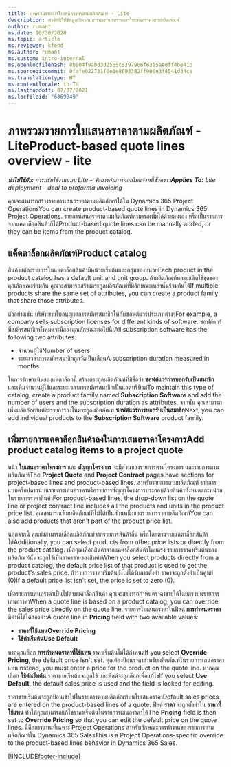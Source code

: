 ```yaml
---
title: ภาพรวมรายการใบเสนอราคาตามผลิตภัณฑ์ - Lite
description: หัวข้อนี้ให้ข้อมูลเกี่ยวกับการทำงานกับรายการใบเสนอราคาตามผลิตภัณฑ์
author: rumant
ms.date: 10/30/2020
ms.topic: article
ms.reviewer: kfend
ms.author: rumant
ms.custom: intro-internal
ms.openlocfilehash: 8b904f9abd3d2505c5397906f63a5ae8ff4be41b
ms.sourcegitcommit: 0fafe022731f0e1e8693382ff906e3f8541d34ca
ms.translationtype: HT
ms.contentlocale: th-TH
ms.lasthandoff: 07/07/2021
ms.locfileid: "6369849"
---
```

# <a name="product-based-quote-lines-overview---lite"></a><span data-ttu-id="54bd9-103">ภาพรวมรายการใบเสนอราคาตามผลิตภัณฑ์ - Lite</span><span class="sxs-lookup"><span data-stu-id="54bd9-103">Product-based quote lines overview - lite</span></span>

<span data-ttu-id="54bd9-104">_**นำไปใช้กับ:** การปรับใช้งานแบบ Lite - จัดการกับการออกใบแจ้งหนี้ชั่วคราว_</span><span class="sxs-lookup"><span data-stu-id="54bd9-104">_**Applies To:** Lite deployment - deal to proforma invoicing_</span></span>

<span data-ttu-id="54bd9-105">คุณจะสามารถสร้างรายการเสนอราคาตามผลิตภัณฑ์ได้ใน Dynamics 365 Project Operations</span><span class="sxs-lookup"><span data-stu-id="54bd9-105">You can create product-based quote lines in Dynamics 365 Project Operations.</span></span> <span data-ttu-id="54bd9-106">รายการเสนอราคาตามผลิตภัณฑ์สามารถเพิ่มได้ด้วยตนเอง หรือเป็นรายการจากแคตาล็อกสินค้าก็ได้</span><span class="sxs-lookup"><span data-stu-id="54bd9-106">Product-based quote lines can be manually added, or they can be items from the product catalog.</span></span>

## <a name="product-catalog"></a><span data-ttu-id="54bd9-107">แค็ตตาล็อกผลิตภัณฑ์</span><span class="sxs-lookup"><span data-stu-id="54bd9-107">Product catalog</span></span>

<span data-ttu-id="54bd9-108">สินค้าแต่ละรายการในแคตาล็อกสินค้ามีหน่วยเริ่มต้นและกลุ่มของหน่วย</span><span class="sxs-lookup"><span data-stu-id="54bd9-108">Each product in the product catalog has a default unit and unit group.</span></span> <span data-ttu-id="54bd9-109">ถ้าผลิตภัณฑ์หลายชนิดใช้ชุดของคุณลักษณะร่วมกัน คุณจะสามารถสร้างตระกูลผลิตภัณฑ์ที่มีลักษณะเหล่านั้นร่วมกันได้</span><span class="sxs-lookup"><span data-stu-id="54bd9-109">If multiple products share the same set of attributes, you can create a product family that share those attributes.</span></span> 

<span data-ttu-id="54bd9-110">ตัวอย่างเช่น บริษัทขายใบอนุญาตการสมัครสมาชิกให้กับซอฟต์แวร์ประเภทต่างๆ</span><span class="sxs-lookup"><span data-stu-id="54bd9-110">For example, a company sells subscription licenses for different kinds of software.</span></span> <span data-ttu-id="54bd9-111">ซอฟต์แวร์ที่สมัครสมาชิกทั้งหมดจะมีสองคุณลักษณะต่อไปนี้:</span><span class="sxs-lookup"><span data-stu-id="54bd9-111">All subscription software has the following two attributes:</span></span>

- <span data-ttu-id="54bd9-112">จำนวนผู้ใช้</span><span class="sxs-lookup"><span data-stu-id="54bd9-112">Number of users</span></span>
- <span data-ttu-id="54bd9-113">ระยะเวลาการสมัครสมาชิกถูกวัดเป็นเดือน</span><span class="sxs-lookup"><span data-stu-id="54bd9-113">A subscription duration measured in months</span></span>

<span data-ttu-id="54bd9-114">ในการรักษาขนิดของแคตาล็อกนี้ สร้างตระกูลผลิตภัณฑ์ที่มีชื่อว่า **ซอฟต์แวร์การบอกรับเป็นสมาชิก** และเพิ่มจำนวนผู้ใช้และระยะเวลาการสมัครสมาชิกเป็นแอตทริบิวต์</span><span class="sxs-lookup"><span data-stu-id="54bd9-114">To maintain this type of catalog, create a product family named **Subscription Software** and add the number of users and the subscription duration as attributes.</span></span> <span data-ttu-id="54bd9-115">จากนั้น คุณสามารถเพิ่มผลิตภัณฑ์แต่ละรายการลงในตระกูลผลิตภัณฑ์ **ซอฟต์แวร์การบอกรับเป็นสมาชิก**</span><span class="sxs-lookup"><span data-stu-id="54bd9-115">Next, you can add individual products to the **Subscription Software** product family.</span></span>

## <a name="add-product-catalog-items-to-a-project-quote"></a><span data-ttu-id="54bd9-116">เพิ่มรายการแคตาล็อกสินค้าลงในการเสนอราคาโครงการ</span><span class="sxs-lookup"><span data-stu-id="54bd9-116">Add product catalog items to a project quote</span></span>

<span data-ttu-id="54bd9-117">หน้า **ใบเสนอราคาโครงการ** และ **สัญญาโครงการ** จะมีส่วนของรายการตามโครงการ และรายการตามผลิตภัณฑ์</span><span class="sxs-lookup"><span data-stu-id="54bd9-117">The **Project Quote** and **Project Contract** pages have sections for project-based lines and product-based lines.</span></span> <span data-ttu-id="54bd9-118">สำหรับรายการตามผลิตภัณฑ์ รายการแบบดร็อปดาวน์บนรายการเสนอราคาหรือรายการสัญญาโครงการประกอบด้วยสินค้าทั้งหมดและหน่วยในรายการราคาสินค้า</span><span class="sxs-lookup"><span data-stu-id="54bd9-118">For product-based lines, the drop-down list on the quote line or project contract line includes all the products and units in the product price list.</span></span> <span data-ttu-id="54bd9-119">คุณสามารถเพิ่มผลิตภัณฑ์ที่ไม่ได้เป็นส่วนหนึ่งของรายการราคาผลิตภัณฑ์</span><span class="sxs-lookup"><span data-stu-id="54bd9-119">You can also add products that aren't part of the product price list.</span></span>

<span data-ttu-id="54bd9-120">นอกจากนี้ คุณยังสามารถเลือกผลิตภัณฑ์จากรายการสินค้าอื่น หรือโดยตรงจากแคตาล็อกสินค้าได้</span><span class="sxs-lookup"><span data-stu-id="54bd9-120">Additionally, you can select products from other price lists or directly from the product catalog.</span></span> <span data-ttu-id="54bd9-121">เมื่อคุณเลือกสินค้าจากแคตาล็อกสินค้าโดยตรง รายการราคาเริ่มต้นของผลิตภัณฑ์นั้นจะถูกใช้เป็นราคาขายของสินค้า</span><span class="sxs-lookup"><span data-stu-id="54bd9-121">When you select products directly from a product catalog, the default price list of that product is used to get the product's sales price.</span></span> <span data-ttu-id="54bd9-122">ถ้ารายการราคาเริ่มต้นยังไม่ได้รับการตั้งค่า ราคาจะถูกตั้งค่าเป็นศูนย์ (0)</span><span class="sxs-lookup"><span data-stu-id="54bd9-122">If a default price list isn't set, the price is set to zero (0).</span></span>

<span data-ttu-id="54bd9-123">เมื่อรายการเสนอราคาเป็นไปตามแคาล็อกสินค้า คุณจะสามารถกำหนดราคาขายได้โดยตรงบนรายการเสนอราคา</span><span class="sxs-lookup"><span data-stu-id="54bd9-123">When a quote line is based on a product catalog, you can override the sales price directly on the quote line.</span></span> <span data-ttu-id="54bd9-124">รายการใบเสนอราคาในฟิลด์ **การกำหนดราคา** มีค่าที่ใช้ได้สองค่า:</span><span class="sxs-lookup"><span data-stu-id="54bd9-124">A quote line in **Pricing** field with two available values:</span></span>

- <span data-ttu-id="54bd9-125">**ราคาที่ใช้แทน**</span><span class="sxs-lookup"><span data-stu-id="54bd9-125">**Override Pricing**</span></span>
- <span data-ttu-id="54bd9-126">**ใช้ค่าเริ่มต้น**</span><span class="sxs-lookup"><span data-stu-id="54bd9-126">**Use Default**</span></span>

<span data-ttu-id="54bd9-127">หากคุณเลือก **การกำหนดราคาที่ใช้แทน** ราคาเริ่มต้นไม่ได้กำหนด</span><span class="sxs-lookup"><span data-stu-id="54bd9-127">If you select **Override Pricing**, the default price isn't set.</span></span> <span data-ttu-id="54bd9-128">คุณต้องป้อนราคาสำหรับผลิตภัณฑ์ในรายการเสนอราคาแทน</span><span class="sxs-lookup"><span data-stu-id="54bd9-128">Instead, you must enter a price for the product on the quote line.</span></span> <span data-ttu-id="54bd9-129">หากคุณเลือก **ใช้ค่าเริ่มต้น** ราคาขายเริ่มต้นจะถูกใช้ และฟิลด์จะถูกล็อกเพื่อแก้ไข</span><span class="sxs-lookup"><span data-stu-id="54bd9-129">If you select **Use Default**, the default sales price is used and the field is locked for editing.</span></span>

<span data-ttu-id="54bd9-130">ราคาขายเริ่มต้นจะถูกป้อนเข้าไปในรายการตามผลิตภัณฑ์บนใบเสนอราคา</span><span class="sxs-lookup"><span data-stu-id="54bd9-130">Default sales prices are entered on the product-based lines of a quote.</span></span> <span data-ttu-id="54bd9-131">ฟิลด์ **ราคา** จะถูกตั้งค่าใน **ราคาที่ใช้แทน** ทำให้คุณสามารถแก้ไขราคาเริ่มต้นในรายการเสนอราคาได้</span><span class="sxs-lookup"><span data-stu-id="54bd9-131">The **Pricing** field is then set to **Override Pricing** so that you can edit the default price on the quote lines.</span></span> <span data-ttu-id="54bd9-132">นี่คือการแทนที่เฉพาะ Project Operations สำหรับลักษณะการทำงานของรายการตามผลิตภัณฑ์ใน Dynamics 365 Sales</span><span class="sxs-lookup"><span data-stu-id="54bd9-132">This is a Project Operations-specific override to the product-based lines behavior in Dynamics 365 Sales.</span></span>


[!INCLUDE[footer-include](../../includes/footer-banner.md)]